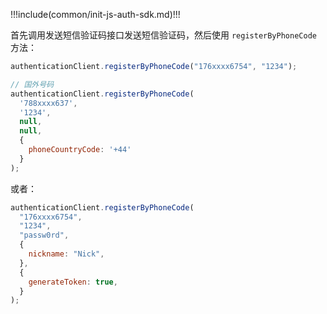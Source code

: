 !!!include(common/init-js-auth-sdk.md)!!!

首先调用发送短信验证码接口发送短信验证码，然后使用 `registerByPhoneCode` 方法：


```javascript
authenticationClient.registerByPhoneCode("176xxxx6754", "1234");

// 国外号码
authenticationClient.registerByPhoneCode(
  '788xxxx637',
  '1234',
  null,
  null,
  {
    phoneCountryCode: '+44'
  }
);
```

或者：

```javascript
authenticationClient.registerByPhoneCode(
  "176xxxx6754",
  "1234",
  "passw0rd",
  {
    nickname: "Nick",
  },
  {
    generateToken: true,
  }
);
```
